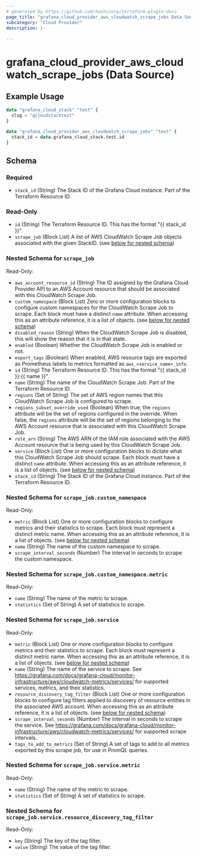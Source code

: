 ```yaml
---
# generated by https://github.com/hashicorp/terraform-plugin-docs
page_title: "grafana_cloud_provider_aws_cloudwatch_scrape_jobs Data Source - terraform-provider-grafana"
subcategory: "Cloud Provider"
description: |-
  
---
```


# grafana_cloud_provider_aws_cloudwatch_scrape_jobs (Data Source)



## Example Usage

```terraform
data "grafana_cloud_stack" "test" {
  slug = "gcloudstacktest"
}

data "grafana_cloud_provider_aws_cloudwatch_scrape_jobs" "test" {
  stack_id = data.grafana_cloud_stack.test.id
}
```

<!-- schema generated by tfplugindocs -->
## Schema

### Required

- `stack_id` (String) The Stack ID of the Grafana Cloud instance. Part of the Terraform Resource ID.

### Read-Only

- `id` (String) The Terraform Resource ID. This has the format "{{ stack_id }}".
- `scrape_job` (Block List) A list of AWS CloudWatch Scrape Job objects associated with the given StackID. (see [below for nested schema](#nestedblock--scrape_job))

<a id="nestedblock--scrape_job"></a>
### Nested Schema for `scrape_job`

Read-Only:

- `aws_account_resource_id` (String) The ID assigned by the Grafana Cloud Provider API to an AWS Account resource that should be associated with this CloudWatch Scrape Job.
- `custom_namespace` (Block List) Zero or more configuration blocks to configure custom namespaces for the CloudWatch Scrape Job to scrape. Each block must have a distinct `name` attribute. When accessing this as an attribute reference, it is a list of objects. (see [below for nested schema](#nestedblock--scrape_job--custom_namespace))
- `disabled_reason` (String) When the CloudWatch Scrape Job is disabled, this will show the reason that it is in that state.
- `enabled` (Boolean) Whether the CloudWatch Scrape Job is enabled or not.
- `export_tags` (Boolean) When enabled, AWS resource tags are exported as Prometheus labels to metrics formatted as `aws_<service_name>_info`.
- `id` (String) The Terraform Resource ID. This has the format "{{ stack_id }}:{{ name }}".
- `name` (String) The name of the CloudWatch Scrape Job. Part of the Terraform Resource ID.
- `regions` (Set of String) The set of AWS region names that this CloudWatch Scrape Job is configured to scrape.
- `regions_subset_override_used` (Boolean) When true, the `regions` attribute will be the set of regions configured in the override. When false, the `regions` attribute will be the set of regions belonging to the AWS Account resource that is associated with this CloudWatch Scrape Job.
- `role_arn` (String) The AWS ARN of the IAM role associated with the AWS Account resource that is being used by this CloudWatch Scrape Job.
- `service` (Block List) One or more configuration blocks to dictate what this CloudWatch Scrape Job should scrape. Each block must have a distinct `name` attribute. When accessing this as an attribute reference, it is a list of objects. (see [below for nested schema](#nestedblock--scrape_job--service))
- `stack_id` (String) The Stack ID of the Grafana Cloud instance. Part of the Terraform Resource ID.

<a id="nestedblock--scrape_job--custom_namespace"></a>
### Nested Schema for `scrape_job.custom_namespace`

Read-Only:

- `metric` (Block List) One or more configuration blocks to configure metrics and their statistics to scrape. Each block must represent a distinct metric name. When accessing this as an attribute reference, it is a list of objects. (see [below for nested schema](#nestedblock--scrape_job--custom_namespace--metric))
- `name` (String) The name of the custom namespace to scrape.
- `scrape_interval_seconds` (Number) The interval in seconds to scrape the custom namespace.

<a id="nestedblock--scrape_job--custom_namespace--metric"></a>
### Nested Schema for `scrape_job.custom_namespace.metric`

Read-Only:

- `name` (String) The name of the metric to scrape.
- `statistics` (Set of String) A set of statistics to scrape.



<a id="nestedblock--scrape_job--service"></a>
### Nested Schema for `scrape_job.service`

Read-Only:

- `metric` (Block List) One or more configuration blocks to configure metrics and their statistics to scrape. Each block must represent a distinct metric name. When accessing this as an attribute reference, it is a list of objects. (see [below for nested schema](#nestedblock--scrape_job--service--metric))
- `name` (String) The name of the service to scrape. See https://grafana.com/docs/grafana-cloud/monitor-infrastructure/aws/cloudwatch-metrics/services/ for supported services, metrics, and their statistics.
- `resource_discovery_tag_filter` (Block List) One or more configuration blocks to configure tag filters applied to discovery of resource entities in the associated AWS account. When accessing this as an attribute reference, it is a list of objects. (see [below for nested schema](#nestedblock--scrape_job--service--resource_discovery_tag_filter))
- `scrape_interval_seconds` (Number) The interval in seconds to scrape the service. See https://grafana.com/docs/grafana-cloud/monitor-infrastructure/aws/cloudwatch-metrics/services/ for supported scrape intervals.
- `tags_to_add_to_metrics` (Set of String) A set of tags to add to all metrics exported by this scrape job, for use in PromQL queries.

<a id="nestedblock--scrape_job--service--metric"></a>
### Nested Schema for `scrape_job.service.metric`

Read-Only:

- `name` (String) The name of the metric to scrape.
- `statistics` (Set of String) A set of statistics to scrape.


<a id="nestedblock--scrape_job--service--resource_discovery_tag_filter"></a>
### Nested Schema for `scrape_job.service.resource_discovery_tag_filter`

Read-Only:

- `key` (String) The key of the tag filter.
- `value` (String) The value of the tag filter.
